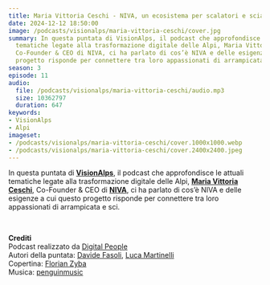 ```yaml
---
title: Maria Vittoria Ceschi - NIVA, un ecosistema per scalatori e sciatori @Valcamonica
date: 2024-12-12 18:50:00
image: /podcasts/visionalps/maria-vittoria-ceschi/cover.jpg
summary: In questa puntata di VisionAlps, il podcast che approfondisce le attuali
  tematiche legate alla trasformazione digitale delle Alpi, Maria Vittoria Ceschi,
  Co-Founder & CEO di NIVA, ci ha parlato di cos’è NIVA e delle esigenze a cui questo
  progetto risponde per connettere tra loro appassionati di arrampicata e sci.
season: 3
episode: 11
audio:
  file: /podcasts/visionalps/maria-vittoria-ceschi/audio.mp3
  size: 10362797
  duration: 647
keywords:
- VisionAlps
- Alpi
imageset:
- /podcasts/visionalps/maria-vittoria-ceschi/cover.1000x1000.webp
- /podcasts/visionalps/maria-vittoria-ceschi/cover.2400x2400.jpeg
---
```


In questa puntata di [**VisionAlps**](https://www.visionalps.com/), il podcast che approfondisce le attuali tematiche legate alla trasformazione digitale delle Alpi, **[Maria Vittoria Ceschi](https://www.linkedin.com/in/maria-vittoria-ceschi)**, Co-Founder & CEO di [**NIVA**](https://nivaclimb.com/), ci ha parlato di cos’è NIVA e delle esigenze a cui questo progetto risponde per connettere tra loro appassionati di arrampicata e sci.

<br>

**Crediti**<br>
Podcast realizzato da [Digital People](https://w3id.org/digitalpeople)<br>
Autori della puntata: [Davide Fasoli](https://www.linkedin.com/in/davide-fasoli-2b3246179/), [Luca Martinelli](https://www.linkedin.com/in/luca-martinelli/)<br>
Copertina: [Florian Zyba](https://www.linkedin.com/in/florian-zyba/)<br>
Musica: [penguinmusic](https://pixabay.com/users/penguinmusic-24940186/)